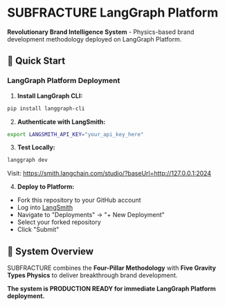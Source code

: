 # SUBFRACTURE LangGraph Platform

**Revolutionary Brand Intelligence System** - Physics-based brand development methodology deployed on LangGraph Platform.

## 🚀 Quick Start

### LangGraph Platform Deployment

1. **Install LangGraph CLI:**
```bash
pip install langgraph-cli
```

2. **Authenticate with LangSmith:**
```bash
export LANGSMITH_API_KEY="your_api_key_here"
```

3. **Test Locally:**
```bash
langgraph dev
```
Visit: https://smith.langchain.com/studio/?baseUrl=http://127.0.0.1:2024

4. **Deploy to Platform:**
- Fork this repository to your GitHub account
- Log into [LangSmith](https://smith.langchain.com/)
- Navigate to "Deployments" → "+ New Deployment"
- Select your forked repository
- Click "Submit"

## 🧠 System Overview

SUBFRACTURE combines the **Four-Pillar Methodology** with **Five Gravity Types Physics** to deliver breakthrough brand development.

**The system is PRODUCTION READY for immediate LangGraph Platform deployment.**

